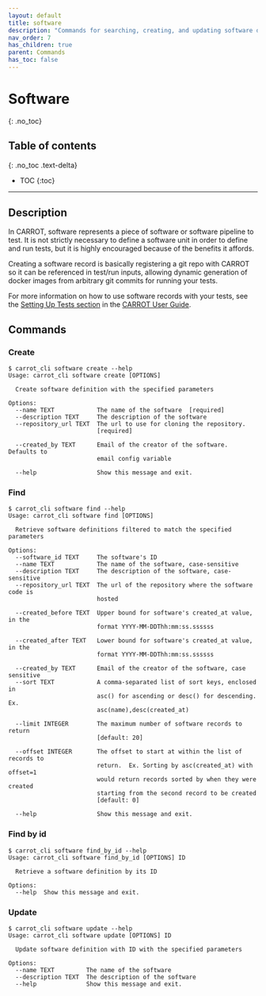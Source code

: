 ```yaml
---
layout: default
title: software
description: "Commands for searching, creating, and updating software definitions"
nav_order: 7
has_children: true
parent: Commands
has_toc: false
---
```


# Software
{: .no_toc}

## Table of contents
{: .no_toc .text-delta}

* TOC
{:toc}

---

## Description

In CARROT, software represents a piece of software or software pipeline to test. It is not strictly necessary to define a software unit in order to define and run tests, but it is highly encouraged because of the benefits it affords.

Creating a software record is basically registering a git repo with CARROT so it can be referenced in test/run inputs, allowing dynamic generation of docker images from arbitrary git commits for running your tests.

For more information on how to use software records with your tests, see the [Setting Up Tests section](https://github.com/broadinstitute/carrot/blob/master/UserGuide.md#setting-up-tests-in-carrot) in the [CARROT User Guide](https://github.com/broadinstitute/carrot/blob/master/UserGuide.md).

## Commands

### Create
```shell
$ carrot_cli software create --help
Usage: carrot_cli software create [OPTIONS]

  Create software definition with the specified parameters

Options:
  --name TEXT            The name of the software  [required]
  --description TEXT     The description of the software
  --repository_url TEXT  The url to use for cloning the repository.
                         [required]

  --created_by TEXT      Email of the creator of the software.  Defaults to
                         email config variable

  --help                 Show this message and exit.
```

### Find
```shell
$ carrot_cli software find --help
Usage: carrot_cli software find [OPTIONS]

  Retrieve software definitions filtered to match the specified parameters

Options:
  --software_id TEXT     The software's ID
  --name TEXT            The name of the software, case-sensitive
  --description TEXT     The description of the software, case-sensitive
  --repository_url TEXT  The url of the repository where the software code is
                         hosted

  --created_before TEXT  Upper bound for software's created_at value, in the
                         format YYYY-MM-DDThh:mm:ss.ssssss

  --created_after TEXT   Lower bound for software's created_at value, in the
                         format YYYY-MM-DDThh:mm:ss.ssssss

  --created_by TEXT      Email of the creator of the software, case sensitive
  --sort TEXT            A comma-separated list of sort keys, enclosed in
                         asc() for ascending or desc() for descending.  Ex.
                         asc(name),desc(created_at)

  --limit INTEGER        The maximum number of software records to return
                         [default: 20]

  --offset INTEGER       The offset to start at within the list of records to
                         return.  Ex. Sorting by asc(created_at) with offset=1
                         would return records sorted by when they were created
                         starting from the second record to be created
                         [default: 0]

  --help                 Show this message and exit.
```

### Find by id
```shell
$ carrot_cli software find_by_id --help
Usage: carrot_cli software find_by_id [OPTIONS] ID

  Retrieve a software definition by its ID

Options:
  --help  Show this message and exit.
```

### Update
```shell
$ carrot_cli software update --help
Usage: carrot_cli software update [OPTIONS] ID

  Update software definition with ID with the specified parameters

Options:
  --name TEXT         The name of the software
  --description TEXT  The description of the software
  --help              Show this message and exit.

```